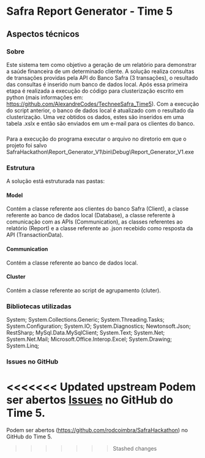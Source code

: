 # Safra Report Generator - Time 5

## Aspectos técnicos

### Sobre

Este sistema tem como objetivo a geração de um relatório para demonstrar a saúde financeira de um determinado cliente. A solução realiza consultas de transações providas pela API do Banco Safra (3 transações), o resultado das consultas é inserido num banco de dados local. 
Após essa primeira etapa é realizada a execução do código para clusterização escrito em python (mais informações em: https://github.com/AlexandreCodes/TechneeSafra_Time5). Com a execução do script anterior, o banco de dados local é atualizado com o resultado da clusterização.
Uma vez obtidos os dados, estes são inseridos em uma tabela .xslx e então são enviados em um e-mail para os clientes do banco. 

###

Para a execução do programa executar o arquivo no diretorio em que o projeto foi salvo SafraHackathon\Report_Generator_V1\bin\Debug\Report_Generator_V1.exe

### Estrutura

A solução está estruturada nas pastas:

#### Model

Contém a classe referente aos clientes do banco Safra (Client), a classe referente ao banco de dados local (Database), a classe referente à comunicação com as APIs (Communication), as classes referentes ao relatório (Report) e a classe referente ao .json recebido como resposta da API (TransactionData).

#### Communication

Contém a classe referente ao banco de dados local.

#### Cluster

Contém a classe referente ao script de agrupamento (cluter).

### Bibliotecas utilizadas

System;
System.Collections.Generic;
System.Threading.Tasks;
System.Configuration;
System.IO;
System.Diagnostics;
Newtonsoft.Json;
RestSharp;
MySql.Data.MySqlClient;
System.Text;
System.Net;
System.Net.Mail;
Microsoft.Office.Interop.Excel;
System.Drawing;
System.Linq;

### Issues no GitHub
<<<<<<< Updated upstream
Podem ser abertos [Issues](https://github.com/rodcoimbra/SafraHackathon) no GitHub do Time 5. 
=======

Podem ser abertos (https://github.com/rodcoimbra/SafraHackathon) no GitHub do Time 5. 
>>>>>>> Stashed changes

